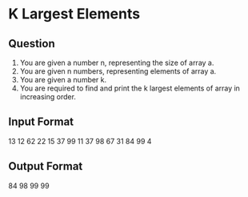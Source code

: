 # K Largest Elements

## Question
1. You are given a number n, representing the size of array a.
2. You are given n numbers, representing elements of array a.
3. You are given a number k.
4. You are required to find and print the k largest elements of array in increasing order.

## Input Format
13
12
62
22
15
37
99
11
37
98
67
31
84
99
4

## Output Format
84
98
99
99